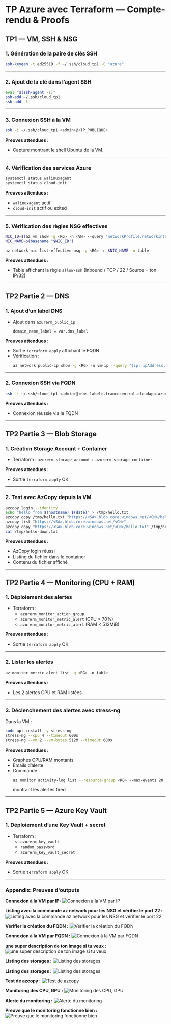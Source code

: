 # TP Azure avec Terraform — Compte-rendu & Proofs

## TP1 — VM, SSH & NSG

### 1. Génération de la paire de clés SSH

```bash
ssh-keygen -t ed25519 -f ~/.ssh/cloud_tp1 -C "azure"
```

---

### 2. Ajout de la clé dans l’agent SSH

```bash
eval "$(ssh-agent -s)"
ssh-add ~/.ssh/cloud_tp1
ssh-add -l
```

---

### 3. Connexion SSH à la VM

```bash
ssh -i ~/.ssh/cloud_tp1 <admin>@<IP_PUBLIQUE>
```

**Preuves attendues :**

- Capture montrant le shell Ubuntu de la VM.

---

### 4. Vérification des services Azure

```bash
systemctl status walinuxagent
systemctl status cloud-init
```

**Preuves attendues :**

- `walinuxagent` actif
- `cloud-init` actif ou exited

---

### 5. Vérification des règles NSG effectives

```bash
NIC_ID=$(az vm show -g <RG> -n <VM> --query "networkProfile.networkInterfaces[0].id" -o tsv)
NIC_NAME=$(basename "$NIC_ID")

az network nic list-effective-nsg -g <RG> -n $NIC_NAME -o table
```

**Preuves attendues :**

- Table affichant la règle `allow-ssh` (Inbound / TCP / 22 / Source = ton IP/32)

---

## TP2 Partie 2 — DNS

### 1. Ajout d’un label DNS

- Ajout dans `azurerm_public_ip` :
  ```hcl
  domain_name_label = var.dns_label
  ```

**Preuves attendues :**

- Sortie `terraform apply` affichant le FQDN
- Vérification :
  ```bash
  az network public-ip show -g <RG> -n vm-ip --query "{ip: ipAddress, fqdn: dnsSettings.fqdn}" -o table
  ```

---

### 2. Connexion SSH via FQDN

```bash
ssh -i ~/.ssh/cloud_tp1 <admin>@<dns-label>.francecentral.cloudapp.azure.com
```

**Preuves attendues :**

- Connexion réussie via le FQDN

---

## TP2 Partie 3 — Blob Storage

### 1. Création Storage Account + Container

- Terraform : `azurerm_storage_account` + `azurerm_storage_container`

**Preuves attendues :**

- Sortie `terraform apply` OK

---

### 2. Test avec AzCopy depuis la VM

```bash
azcopy login --identity
echo "hello from $(hostname) $(date)" > /tmp/hello.txt
azcopy copy /tmp/hello.txt "https://<SA>.blob.core.windows.net/<CN>/hello.txt"
azcopy list "https://<SA>.blob.core.windows.net/<CN>"
azcopy copy "https://<SA>.blob.core.windows.net/<CN>/hello.txt" /tmp/hello-down.txt
cat /tmp/hello-down.txt
```

**Preuves attendues :**

- AzCopy login réussi
- Listing du fichier dans le container
- Contenu du fichier affiché

---

## TP2 Partie 4 — Monitoring (CPU + RAM)

### 1. Déploiement des alertes

- Terraform :
  - `azurerm_monitor_action_group`
  - `azurerm_monitor_metric_alert` (CPU > 70%)
  - `azurerm_monitor_metric_alert` (RAM < 512MiB)

**Preuves attendues :**

- Sortie `terraform apply` OK

---

### 2. Lister les alertes

```bash
az monitor metric alert list -g <RG> -o table
```

**Preuves attendues :**

- Les 2 alertes CPU et RAM listées

---

### 3. Déclenchement des alertes avec stress-ng

Dans la VM :

```bash
sudo apt install -y stress-ng
stress-ng --cpu 4 --timeout 600s
stress-ng --vm 2 --vm-bytes 512M --timeout 600s
```

**Preuves attendues :**

- Graphes CPU/RAM montants
- Emails d’alerte
- Commande :
  ```bash
  az monitor activity-log list --resource-group <RG> --max-events 20 -o table
  ```
  montrant les alertes fired

---

## TP2 Partie 5 — Azure Key Vault

### 1. Déploiement d’une Key Vault + secret

- Terraform :
  - `azurerm_key_vault`
  - `random_password`
  - `azurerm_key_vault_secret`

**Preuves attendues :**

- Sortie `terraform apply` OK

---

### Appendix: Preuves d'outputs

**Connexion à la VM par IP:**
![Connexion à la VM par IP](./screenshots/1.png)

**Listing avec la commande az network pour les NSG et vérifier le port 22 :**
![Listing avec la commande az network pour les NSG et vérifier le port 22](./screenshots/3.png)

**Vérifier la création du FQDN :**
![Vérifier la création du FQDN](./screenshots/4.png)

**Connexion à la VM par FQDN :**
![Connexion à la VM par FQDN](./screenshots/5.png)

**une super description de ton image si tu veux :**
![une super description de ton image si tu veux](./screenshots/6.png)

**Listing des storages :**
![Listing des storages](./screenshots/7.png)

**Listing des storages :**
![Listing des storages](./screenshots/8.png)

**Test de azcopy :**
![Test de azcopy](./screenshots/9.png)

**Monitoring des CPU, GPU :**
![Monitoring des CPU, GPU](./screenshots/10.png)

**Alerte du monitoring :**
![Alerte du monitoring](./screenshots/11.png)

**Preuve que le monitoring fonctionne bien :**
![Preuve que le monitoring fonctionne bien](./screenshots/12.png)

